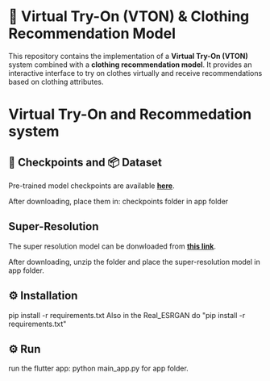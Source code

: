 # 👗 Virtual Try-On (VTON) & Clothing Recommendation Model

This repository contains the implementation of a **Virtual Try-On (VTON)** system combined with a **clothing recommendation model**. It provides an interactive interface to try on clothes virtually and receive recommendations based on clothing attributes.

# Virtual Try-On and Recommedation system
## 🔗 Checkpoints and 📦 Dataset
Pre-trained model checkpoints are available **[here](<https://drive.google.com/file/d/1Fnq10Rnn5Y_ns_StAZWyDp2gQcqSRqrU/view?usp=sharing>)**.

After downloading, place them in: checkpoints folder in app folder

## Super-Resolution
The super resolution model can be donwloaded from **[this link](<https://drive.google.com/file/d/1BJS9t1MrNtogHVVsiFSU5gxPCNlnH7cW/view?usp=sharing>)**.

After downloading, unzip the folder and place the super-resolution model in app folder.

## ⚙️ Installation
pip install -r requirements.txt
Also in the Real_ESRGAN do "pip install -r requirements.txt"

## ⚙️ Run
run the flutter app: python main_app.py for app folder.


 






